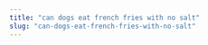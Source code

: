 ```yaml
---
title: "can dogs eat french fries with no salt"
slug: "can-dogs-eat-french-fries-with-no-salt"
---
```


